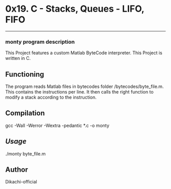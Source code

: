 <h1>0x19. C - Stacks, Queues - LIFO, FIFO</h1>
<hr/>
<h3>monty program description</h3>
<p>This Project features a custom Matlab ByteCode interpreter. This Project is written in C.
</p>

<h2>Functioning</h2>
<p>
    The program reads Matlab files in bytecodes folder /bytecodes/byte_file.m. This contains the instructions per line. It then calls the right function to modify a stack according to the instruction.
</p>

<h2>Compilation</h2>
<p>gcc -Wall -Werror -Wextra -pedantic *.c -o monty</p>
<h2><i>Usage</i></h2>
<p>./monty byte_file.m</p>
<h2>Author</h2>
<p>Dikachi-official<p
